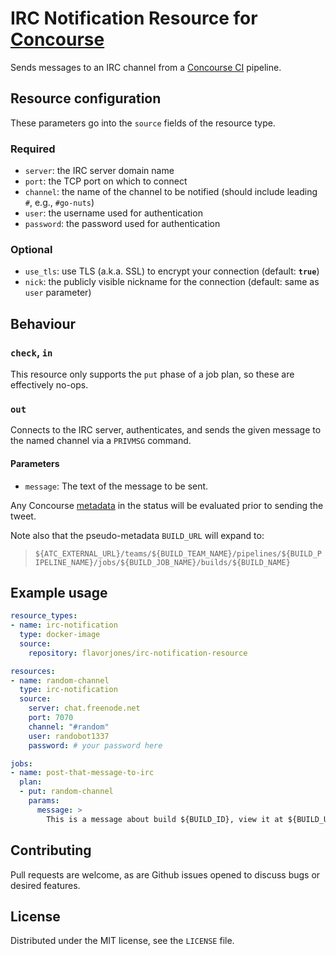 # IRC Notification Resource for [Concourse](https://concourse.ci)

Sends messages to an IRC channel from a [Concourse CI](https://concourse.ci) pipeline.


## Resource configuration

These parameters go into the `source` fields of the resource type.


### Required

* `server`: the IRC server domain name
* `port`: the TCP port on which to connect
* `channel`: the name of the channel to be notified (should include leading `#`, e.g., `#go-nuts`)
* `user`: the username used for authentication
* `password`: the password used for authentication


### Optional

* `use_tls`: use TLS (a.k.a. SSL) to encrypt your connection (default: __`true`__)
* `nick`: the publicly visible nickname for the connection (default: same as `user` parameter)


## Behaviour

### `check`, `in`

This resource only supports the `put` phase of a job plan, so these
are effectively no-ops.


### `out`

Connects to the IRC server, authenticates, and sends the given message
to the named channel via a `PRIVMSG` command.


#### Parameters

* `message`: The text of the message to be sent.

Any Concourse [metadata][] in the status will be evaluated prior to
sending the tweet.

Note also that the pseudo-metadata `BUILD_URL` will expand to:

> `${ATC_EXTERNAL_URL}/teams/${BUILD_TEAM_NAME}/pipelines/${BUILD_PIPELINE_NAME}/jobs/${BUILD_JOB_NAME}/builds/${BUILD_NAME}`

  [metadata]: http://concourse.ci/implementing-resources.html#resource-metadata


## Example usage

``` yml
resource_types:
- name: irc-notification
  type: docker-image
  source:
    repository: flavorjones/irc-notification-resource

resources:
- name: random-channel
  type: irc-notification
  source:
    server: chat.freenode.net
    port: 7070
    channel: "#random"
    user: randobot1337
    password: # your password here

jobs:
- name: post-that-message-to-irc
  plan:
  - put: random-channel
    params:
      message: >
        This is a message about build ${BUILD_ID}, view it at ${BUILD_URL}
```


## Contributing

Pull requests are welcome, as are Github issues opened to discuss bugs or desired features.


## License

Distributed under the MIT license, see the `LICENSE` file.
